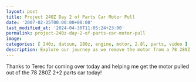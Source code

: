 ```yaml
---
layout: post
title: Project 240Z Day 2 of Parts Car Motor Pull
date: '2007-02-25T00:00:00+00:00'
last_modified_at: '2024-04-30T11:05:24+23:00'
permalink: project-240z-day-2-of-parts-car-motor-pull
image: 
categories: [ 240z, datsun, 280z, engine, motor, 2.8l, parts, video ]
description: Explore our journey as we remove the motor from a 78 280Z 2+2 parts car with the help of Terec.
---
```


Thanks to Terec for coming over today and helping me get the motor pulled out of the 78 280Z 2+2 parts car today!


